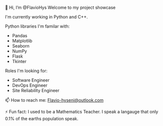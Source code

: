 👋 Hi, I’m @FlavioHys
  Welcome to my project showcase

I'm currently working in Python and C++.

Python libraries I'm familar with:
  - Pandas
  - Matplotlib
  - Seaborn
  - NumPy
  - Flask
  - Tkinter

Roles I'm looking for:
  - Software Engineer
  - DevOps Engineer
  - Site Reliability Engineer

📫 How to reach me:
  Flavio-hyseni@outlook.com 

⚡ Fun fact: 
  I used to be a Mathematics Teacher.
  I speak a langauge that only 0.1% of the earths population speak.

<!---
FlavioHys/FlavioHys is a ✨ special ✨ repository because its `README.md` (this file) appears on your GitHub profile.
You can click the Preview link to take a look at your changes.
--->
